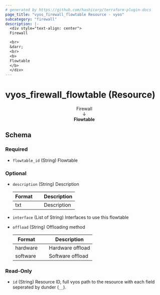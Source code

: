 ```yaml
---
# generated by https://github.com/hashicorp/terraform-plugin-docs
page_title: "vyos_firewall_flowtable Resource - vyos"
subcategory: "firewall"
description: |-
  <div style="text-align: center">
  Firewall

  <br>
  &darr;
  <br>
  <b>
  Flowtable
  </b>
  </div>
---
```


# vyos_firewall_flowtable (Resource)

<div style="text-align: center">
Firewall

<br>
&darr;
<br>
<b>
Flowtable
</b>
</div>



<!-- schema generated by tfplugindocs -->
## Schema

### Required

- `flowtable_id` (String) Flowtable

### Optional

- `description` (String) Description

    |  Format  &emsp;|  Description  |
    |----------------|---------------|
    |  txt     &emsp;|  Description  |
- `interface` (List of String) Interfaces to use this flowtable
- `offload` (String) Offloading method

    |  Format    &emsp;|  Description       |
    |------------------|--------------------|
    |  hardware  &emsp;|  Hardware offload  |
    |  software  &emsp;|  Software offload  |

### Read-Only

- `id` (String) Resource ID, full vyos path to the resource with each field seperated by dunder (`__`).
